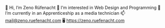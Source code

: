 👋 Hi, I’m Zeno Rüfenacht
👀 I’m interested in Web Design and Programming
🌱 I’m currently in an Apprenticeship as a media technician
📫 mail@zeno.ruefenacht.com
🖥 https://zeno.ruefenacht.com
